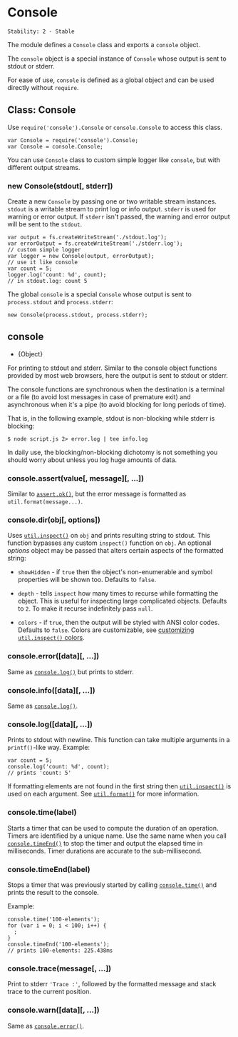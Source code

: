 # Console

    Stability: 2 - Stable

The module defines a `Console` class and exports a `console` object.

The `console` object is a special instance of `Console` whose output is
sent to stdout or stderr.

For ease of use, `console` is defined as a global object and can be used
directly without `require`.

## Class: Console

<!--type=class-->

Use `require('console').Console` or `console.Console` to access this class.

    var Console = require('console').Console;
    var Console = console.Console;

You can use `Console` class to custom simple logger like `console`, but with
different output streams.

### new Console(stdout[, stderr])

Create a new `Console` by passing one or two writable stream instances.
`stdout` is a writable stream to print log or info output. `stderr`
is used for warning or error output. If `stderr` isn't passed, the warning
and error output will be sent to the `stdout`.

    var output = fs.createWriteStream('./stdout.log');
    var errorOutput = fs.createWriteStream('./stderr.log');
    // custom simple logger
    var logger = new Console(output, errorOutput);
    // use it like console
    var count = 5;
    logger.log('count: %d', count);
    // in stdout.log: count 5

The global `console` is a special `Console` whose output is sent to
`process.stdout` and `process.stderr`:

    new Console(process.stdout, process.stderr);

## console

* {Object}

<!--type=global-->

For printing to stdout and stderr. Similar to the console object functions
provided by most web browsers, here the output is sent to stdout or stderr.

The console functions are synchronous when the destination is a terminal or
a file (to avoid lost messages in case of premature exit) and asynchronous
when it's a pipe (to avoid blocking for long periods of time).

That is, in the following example, stdout is non-blocking while stderr
is blocking:

    $ node script.js 2> error.log | tee info.log

In daily use, the blocking/non-blocking dichotomy is not something you
should worry about unless you log huge amounts of data.

### console.assert(value[, message][, ...])

Similar to [`assert.ok()`][], but the error message is formatted as
`util.format(message...)`.

### console.dir(obj[, options])

Uses [`util.inspect()`][] on `obj` and prints resulting string to stdout. This function
bypasses any custom `inspect()` function on `obj`. An optional *options* object
may be passed that alters certain aspects of the formatted string:

- `showHidden` - if `true` then the object's non-enumerable and symbol
properties will be shown too. Defaults to `false`.

- `depth` - tells `inspect` how many times to recurse while formatting the
object. This is useful for inspecting large complicated objects. Defaults to
`2`. To make it recurse indefinitely pass `null`.

- `colors` - if `true`, then the output will be styled with ANSI color codes.
Defaults to `false`. Colors are customizable, see [customizing `util.inspect()` colors][].

### console.error([data][, ...])

Same as [`console.log()`][] but prints to stderr.

### console.info([data][, ...])

Same as [`console.log()`][].

### console.log([data][, ...])

Prints to stdout with newline. This function can take multiple arguments in a
`printf()`-like way. Example:

    var count = 5;
    console.log('count: %d', count);
    // prints 'count: 5'

If formatting elements are not found in the first string then [`util.inspect()`][]
is used on each argument.  See [`util.format()`][] for more information.

### console.time(label)

Starts a timer that can be used to compute the duration of an operation. Timers
are identified by a unique name. Use the same name when you call
[`console.timeEnd()`][] to stop the timer and output the elapsed time in
milliseconds. Timer durations are accurate to the sub-millisecond.

### console.timeEnd(label)

Stops a timer that was previously started by calling
[`console.time()`][] and prints the result to the
console.

Example:

    console.time('100-elements');
    for (var i = 0; i < 100; i++) {
      ;
    }
    console.timeEnd('100-elements');
    // prints 100-elements: 225.438ms

### console.trace(message[, ...])

Print to stderr `'Trace :'`, followed by the formatted message and stack trace
to the current position.

### console.warn([data][, ...])

Same as [`console.error()`][].

[`assert.ok()`]: assert.html#assert_assert_value_message_assert_ok_value_message
[`console.error()`]: #console_console_error_data
[`console.log()`]: #console_console_log_data
[`console.time()`]: #console_console_time_label
[`console.timeEnd()`]: #console_console_timeend_label
[`util.format()`]: util.html#util_util_format_format
[`util.inspect()`]: util.html#util_util_inspect_object_options
[customizing `util.inspect()` colors]: util.html#util_customizing_util_inspect_colors
